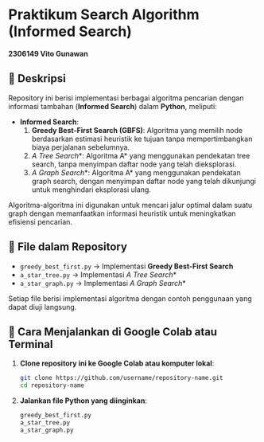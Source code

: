 # Praktikum Search Algorithm (Informed Search)
**2306149 Vito Gunawan**

## 🎉 Deskripsi
Repository ini berisi implementasi berbagai algoritma pencarian dengan informasi tambahan (**Informed Search**) dalam **Python**, meliputi:

- **Informed Search**:
  1. **Greedy Best-First Search (GBFS)**: Algoritma yang memilih node berdasarkan estimasi heuristik ke tujuan tanpa mempertimbangkan biaya perjalanan sebelumnya.
  2. **A* Tree Search**: Algoritma A* yang menggunakan pendekatan tree search, tanpa menyimpan daftar node yang telah dieksplorasi.
  3. **A* Graph Search**: Algoritma A* yang menggunakan pendekatan graph search, dengan menyimpan daftar node yang telah dikunjungi untuk menghindari eksplorasi ulang.

Algoritma-algoritma ini digunakan untuk mencari jalur optimal dalam suatu graph dengan memanfaatkan informasi heuristik untuk meningkatkan efisiensi pencarian.

## 📁 File dalam Repository
- `greedy_best_first.py` → Implementasi **Greedy Best-First Search**
- `a_star_tree.py` → Implementasi **A* Tree Search**
- `a_star_graph.py` → Implementasi **A* Graph Search**

Setiap file berisi implementasi algoritma dengan contoh penggunaan yang dapat diuji langsung.

## 🚀 Cara Menjalankan di Google Colab atau Terminal
1. **Clone repository ini ke Google Colab atau komputer lokal**:
   ```bash
   git clone https://github.com/username/repository-name.git
   cd repository-name
   ```
2. **Jalankan file Python yang diinginkan**:
   ```bash
   greedy_best_first.py
   a_star_tree.py
   a_star_graph.py
   ```





